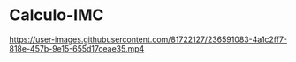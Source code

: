 # Calculo-IMC

https://user-images.githubusercontent.com/81722127/236591083-4a1c2ff7-818e-457b-9e15-655d17ceae35.mp4

